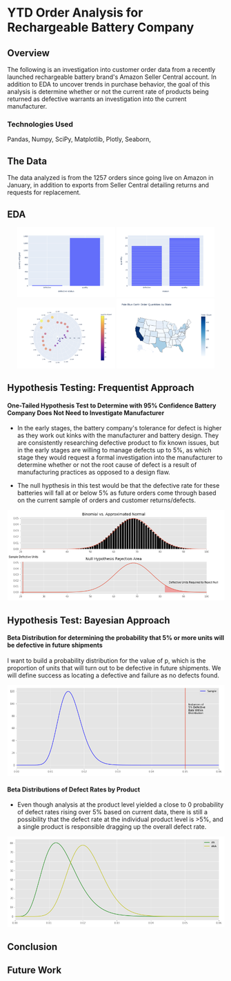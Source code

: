 # YTD Order Analysis for Rechargeable Battery Company

## Overview

The following is an investigation into customer order data from a recently launched rechargeable battery brand's Amazon Seller Central account. In addition to EDA to uncover trends in purchase behavior, the goal of this analysis is determine whether or not the current rate of products being returned as defective warrants an investigation into the current manufacturer.

### Technologies Used

Pandas, Numpy, SciPy, Matplotlib, Plotly, Seaborn, 

## The Data

The data analyzed is from the 1257 orders since going live on Amazon in January, in addition to exports from Seller Central detailing returns and requests for replacement.

## EDA

<div align='center'>
    <img src="https://github.com/ryankirkland/customer-data-analysis/blob/master/images/defect-vs-quality.png" width=45% />
    <img src="https://github.com/ryankirkland/customer-data-analysis/blob/master/images/return-reason.png" width=45% />
</div>

<div align='center'>
    <img src="https://github.com/ryankirkland/customer-data-analysis/blob/master/images/Screen%20Shot%202020-07-23%20at%202.56.37%20PM.png" width=45% />
    <img src="https://github.com/ryankirkland/customer-data-analysis/blob/master/images/state-heatmap.png" width=45% />
</div>

## Hypothesis Testing: Frequentist Approach

#### One-Tailed Hypothesis Test to Determine with 95% Confidence Battery Company Does Not Need to Investigate Manufacturer

 - In the early stages, the battery company's tolerance for defect is higher as they work out kinks with the manufacturer and battery design. They are consistently researching defective product to fix known issues, but in the early stages are willing to manage defects up to 5%, as which stage they would request a formal investigation into the manufacturer to determine whether or not the root cause of defect is a result of manufacturing practices as opposed to a design flaw.
 
 
 - The null hypthesis in this test would be that the defective rate for these batteries will fall at or below 5% as future orders come through based on the current sample of orders and customer returns/defects.
 
<div align='center'>
    <img src="https://github.com/ryankirkland/customer-data-analysis/blob/master/images/binomial.png"/>
</div>

## Hypothesis Test: Bayesian Approach

#### Beta Distribution for determining the probability that 5% or more units will be defective in future shipments

I want to build a probability distribution for the value of p, which is the proportion of units that will turn out to be defective in future shipments. We will define success as locating a defective and failure as no defects found.

<div align='center'>
    <img src="https://github.com/ryankirkland/customer-data-analysis/blob/master/images/total-beta.png"/>
</div>

#### Beta Distributions of Defect Rates by Product

- Even though analysis at the product level yielded a close to 0 probability of defect rates rising over 5% based on current data, there is still a possibility that the defect rate at the individual product level is >5%, and a single product is responsible dragging up the overall defect rate.

<div align='center'>
    <img src="https://github.com/ryankirkland/customer-data-analysis/blob/master/images/aa-aaa-beta.png"/>
</div>
            
## Conclusion

## Future Work
